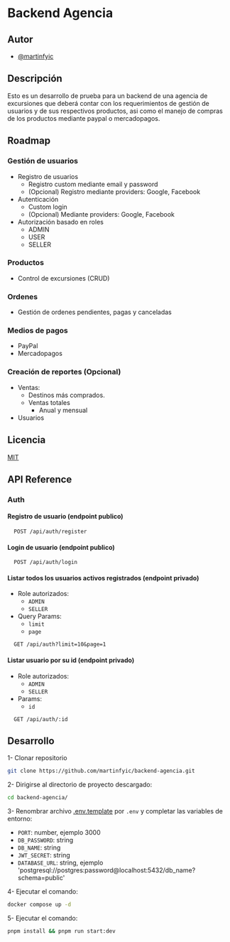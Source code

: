 # Backend Agencia

## Autor

- [@martinfyic](https://www.github.com/martinfyic)

## Descripción

Esto es un desarrollo de prueba para un backend de una agencia de excursiones que deberá contar con los requerimientos de gestión de usuarios y de sus respectivos productos, asi como el manejo de compras de los productos mediante paypal o mercadopagos.

## Roadmap

### Gestión de usuarios

- Registro de usuarios
  - Registro custom mediante email y password
  - (Opcional) Registro mediante providers: Google, Facebook
- Autenticación
  - Custom login
  - (Opcional) Mediante providers: Google, Facebook
- Autorización basado en roles
  - ADMIN
  - USER
  - SELLER

### Productos

- Control de excursiones (CRUD)

### Ordenes

- Gestión de ordenes pendientes, pagas y canceladas

### Medios de pagos

- PayPal
- Mercadopagos

### Creación de reportes (Opcional)

- Ventas:
  - Destinos más comprados.
  - Ventas totales
    - Anual y mensual
- Usuarios

## Licencia

[MIT](./LICENSE)

## API Reference

### Auth

#### Registro de usuario (endpoint publico)

```http
  POST /api/auth/register
```

#### Login de usuario (endpoint publico)

```http
  POST /api/auth/login
```

#### Listar todos los usuarios activos registrados (endpoint privado)

- Role autorizados:
  - `ADMIN`
  - `SELLER`
- Query Params:
  - `limit`
  - `page`

```http
  GET /api/auth?limit=10&page=1
```

#### Listar usuario por su **id** (endpoint privado)

- Role autorizados:
  - `ADMIN`
  - `SELLER`
- Params:
  - `id`

```http
  GET /api/auth/:id
```

## Desarrollo

1- Clonar repositorio

```bash
git clone https://github.com/martinfyic/backend-agencia.git
```

2- Dirigirse al directorio de proyecto descargado:

```bash
cd backend-agencia/
```

3- Renombrar archivo [.env.template](./.env.template) por `.env` y completar las variables de entorno:

- `PORT`: number, ejemplo 3000
- `DB_PASSWORD`: string
- `DB_NAME`: string
- `JWT_SECRET`: string
- `DATABASE_URL`: string, ejemplo 'postgresql://postgres:password@localhost:5432/db_name?schema=public'

4- Ejecutar el comando:

```bash
docker compose up -d
```

5- Ejecutar el comando:

```bash
pnpm install && pnpm run start:dev
```
